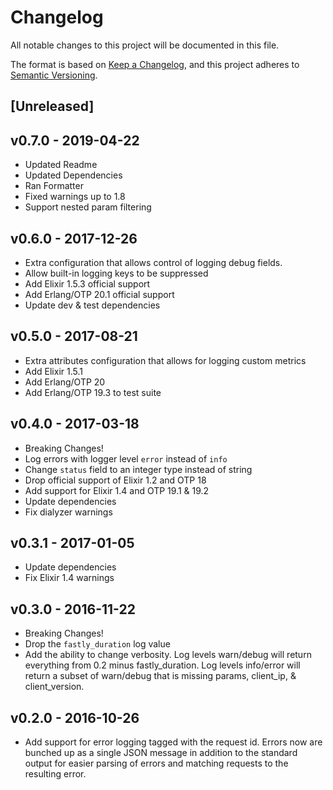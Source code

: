 # Changelog

All notable changes to this project will be documented in this file.

The format is based on [Keep a Changelog](https://keepachangelog.com/en/1.0.0/),
and this project adheres to [Semantic Versioning](https://semver.org/spec/v2.0.0.html).

## [Unreleased]

## v0.7.0 - 2019-04-22
* Updated Readme
* Updated Dependencies
* Ran Formatter
* Fixed warnings up to 1.8
* Support nested param filtering

## v0.6.0 - 2017-12-26
* Extra configuration that allows control of logging debug fields.
* Allow built-in logging keys to be suppressed
* Add Elixir 1.5.3 official support
* Add Erlang/OTP 20.1 official support
* Update dev & test dependencies

## v0.5.0 - 2017-08-21
* Extra attributes configuration that allows for logging custom metrics
* Add Elixir 1.5.1
* Add Erlang/OTP 20
* Add Erlang/OTP 19.3 to test suite

## v0.4.0 - 2017-03-18
* Breaking Changes!
* Log errors with logger level `error` instead of `info`
* Change `status` field to an integer type instead of string
* Drop official support of Elixir 1.2 and OTP 18
* Add support for Elixir 1.4 and OTP 19.1 & 19.2
* Update dependencies
* Fix dialyzer warnings

## v0.3.1 - 2017-01-05
* Update dependencies
* Fix Elixir 1.4 warnings

## v0.3.0 - 2016-11-22
* Breaking Changes!
* Drop the `fastly_duration` log value
* Add the ability to change verbosity. Log levels warn/debug will return everything from 0.2 minus fastly_duration. Log levels info/error will return a subset of warn/debug that is missing params, client_ip, & client_version.

## v0.2.0 - 2016-10-26
* Add support for error logging tagged with the request id. Errors now are bunched up as a single JSON message in addition to the standard output for easier parsing of errors and matching requests to the resulting error.
